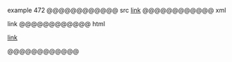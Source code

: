 example 472
@@@@@@@@@@@@ src
[link]("title")
@@@@@@@@@@@@ xml
<?xml version="1.0" encoding="UTF-8"?>
<!DOCTYPE document SYSTEM "CommonMark.dtd">
<document xmlns="http://commonmark.org/xml/1.0">
  <paragraph>
    <link destination="&quot;title&quot;" title="">
      <text>link</text>
    </link>
  </paragraph>
</document>
@@@@@@@@@@@@ html
<p><a href="%22title%22">link</a></p>
@@@@@@@@@@@@
